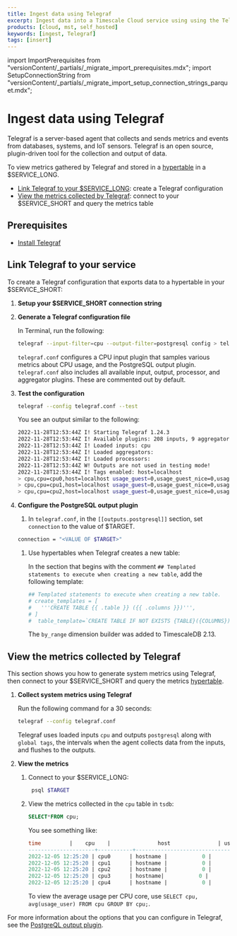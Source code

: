 ```yaml
---
title: Ingest data using Telegraf
excerpt: Ingest data into a Timescale Cloud service using using the Telegraf plugin
products: [cloud, mst, self_hosted]
keywords: [ingest, Telegraf]
tags: [insert]
---
```


import ImportPrerequisites from "versionContent/_partials/_migrate_import_prerequisites.mdx";
import SetupConnectionString from "versionContent/_partials/_migrate_import_setup_connection_strings_parquet.mdx";

# Ingest data using Telegraf

Telegraf is a server-based agent that collects and sends metrics and events from databases, 
systems, and IoT sensors. Telegraf is an open source, plugin-driven tool for the collection 
and output of data. 

To view metrics gathered by Telegraf and stored in a [hypertable][about-hypertables] in a
$SERVICE_LONG.

- [Link Telegraf to your $SERVICE_LONG](#link-telegraf-to-your-service): create a Telegraf configuration
- [View the metrics collected by Telegraf](#view-the-metrics-collected-by-telegraf): connect to your $SERVICE_SHORT and
  query the metrics table

## Prerequisites

<ImportPrerequisites />

- [Install Telegraf][install-telegraf]


## Link Telegraf to your service

<Procedure>

To create a Telegraf configuration that exports data to a hypertable in your $SERVICE_SHORT:

1. **Setup your $SERVICE_SHORT connection string**

    <SetupConnectionString />

1. **Generate a Telegraf configuration file**

    In Terminal, run the following:

    ```bash
    telegraf --input-filter=cpu --output-filter=postgresql config > telegraf.conf
    ```

    `telegraf.conf` configures a CPU input plugin that samples
    various metrics about CPU usage, and the PostgreSQL output plugin. `telegraf.conf`
    also includes all available input, output, processor, and aggregator
    plugins. These are commented out by default.

1.  **Test the configuration**

    ```bash
    telegraf --config telegraf.conf --test
    ```

    You see an output similar to the following:

    ```bash
    2022-11-28T12:53:44Z I! Starting Telegraf 1.24.3
    2022-11-28T12:53:44Z I! Available plugins: 208 inputs, 9 aggregators, 26 processors, 20 parsers, 57 outputs
    2022-11-28T12:53:44Z I! Loaded inputs: cpu
    2022-11-28T12:53:44Z I! Loaded aggregators:
    2022-11-28T12:53:44Z I! Loaded processors:
    2022-11-28T12:53:44Z W! Outputs are not used in testing mode!
    2022-11-28T12:53:44Z I! Tags enabled: host=localhost
    > cpu,cpu=cpu0,host=localhost usage_guest=0,usage_guest_nice=0,usage_idle=90.00000000087311,usage_iowait=0,usage_irq=0,usage_nice=0,usage_softirq=0,usage_steal=0,usage_system=6.000000000040018,usage_user=3.999999999996362 1669640025000000000
    > cpu,cpu=cpu1,host=localhost usage_guest=0,usage_guest_nice=0,usage_idle=92.15686274495818,usage_iowait=0,usage_irq=0,usage_nice=0,usage_softirq=0,usage_steal=0,usage_system=5.882352941192206,usage_user=1.9607843136712912 1669640025000000000
    > cpu,cpu=cpu2,host=localhost usage_guest=0,usage_guest_nice=0,usage_idle=91.99999999982538,usage_iowait=0,usage_irq=0,usage_nice=0,usage_softirq=0,usage_steal=0,usage_system=3.999999999996362,usage_user=3.999999999996362 1669640025000000000
    ```

1. **Configure the PostgreSQL output plugin**

   1.  In `telegraf.conf`, in the `[[outputs.postgresql]]` section, set `connection` to
      the value of $TARGET.

      ```bash
      connection = "<VALUE OF $TARGET>"
      ```

   1. Use hypertables when Telegraf creates a new table:

      In the section that begins with the comment `## Templated statements to execute
      when creating a new table`, add the following template:

      ```bash
      ## Templated statements to execute when creating a new table.
      # create_templates = [
      #   '''CREATE TABLE {{ .table }} ({{ .columns }})''',
      # ]
      #  table_template=`CREATE TABLE IF NOT EXISTS {TABLE}({COLUMNS}); SELECT create_hypertable({TABLELITERAL},by_range('time', INTERVAL '1 week'),if_not_exists := true);`

      ```

      The `by_range` dimension builder was added to TimescaleDB 2.13.

</Procedure>


## View the metrics collected by Telegraf

This section shows you how to generate system metrics using Telegraf, then connect to your 
$SERVICE_SHORT and query the metrics [hypertable][about-hypertables].

<Procedure>

1. **Collect system metrics using Telegraf**

    Run the following command for a 30 seconds:  

    ```bash
    telegraf --config telegraf.conf
    ```
    
    Telegraf uses loaded inputs `cpu` and outputs `postgresql` along with
    `global tags`, the intervals when the agent collects data from the inputs, and 
    flushes to the outputs.

1. **View the metrics**

   1.  Connect to your $SERVICE_LONG:

        ```bash 
         psql $TARGET
       ```

   1.  View the metrics collected in the `cpu` table in `tsdb`:

       ```sql
       SELECT*FROM cpu;
       ```

       You see something like:

       ```sql
       time         |    cpu    |               host               | usage_guest | usage_guest_nice |    usage_idle     | usage_iowait | usage_irq | usage_nice | usage_softirq | usage_steal |    usage_system     |     usage_user
       ---------------------+-----------+----------------------------------+-------------+------------------+-------------------+--------------+-----------+------------+---------------+-------------+---------------------+---------------------
       2022-12-05 12:25:20 | cpu0      | hostname |           0 |                0 | 83.08605341237833 |            0 |         0 |          0 |             0 |           0 |   6.824925815961274 |  10.089020771444481
       2022-12-05 12:25:20 | cpu1      | hostname |           0 |                0 | 84.27299703278959 |            0 |         0 |          0 |             0 |           0 |   5.934718100814769 |   9.792284866395647
       2022-12-05 12:25:20 | cpu2      | hostname |           0 |                0 | 87.53709198848934 |            0 |         0 |          0 |             0 |           0 |   4.747774480755411 |   7.715133531241037
       2022-12-05 12:25:20 | cpu3      | hostname|           0 |                0 | 86.68639053296472 |            0 |         0 |          0 |             0 |           0 |    4.43786982253345 |   8.875739645039992
       2022-12-05 12:25:20 | cpu4      | hostname |           0 |                0 | 96.15384615371369 |            0 |         0 |          0 |             0 |           0 |  1.1834319526667423 |  2.6627218934917614
       ```

       To view the average usage per CPU core, use `SELECT cpu, avg(usage_user) FROM cpu GROUP BY cpu;`.

</Procedure>

For more information about the options that you can configure in Telegraf,
see the [PostgreQL output plugin][output-plugin].


[output-plugin]: https://github.com/influxdata/telegraf/blob/release-1.24/plugins/outputs/postgresql/README.md
[install-telegraf]: https://docs.influxdata.com/telegraf/v1.21/introduction/installation/
[create-service]: /getting-started/latest/
[connect-timescaledb]: /use-timescale/:currentVersion:/integrations/query-admin/about-connecting/
[grafana]: /use-timescale/:currentVersion:/integrations/observability-alerting/grafana/
[about-hypertables]: /use-timescale/:currentVersion:/hypertables/about-hypertables/
